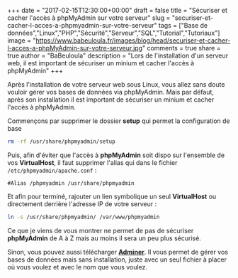 +++
date = "2017-02-15T12:30:00+00:00"
draft = false
title = "Sécuriser et cacher l'accès à phpMyAdmin sur votre serveur"
slug = "securiser-et-cacher-l-acces-a-phpmyadmin-sur-votre-serveur"
tags = ["Base de données","Linux","PHP","Sécurité","Serveur","SQL","Tutorial","Tutoriaux"]
image = "https://www.babeuloula.fr/images/blog/head/securiser-et-cacher-l-acces-a-phpMyAdmin-sur-votre-serveur.jpg"
comments = true
share = true
author = "BaBeuloula"
description = "Lors de l'installation d'un serveur web, il est important de sécuriser un minium et cacher l'accès à phpMyAdmin"
+++

Après l'installation de votre serveur web sous Linux, vous allez sans doute vouloir gérer vos bases de données via phpMyAdmin. Mais par défaut, après son installation il est important de sécuriser un minium et cacher l'accès à phpMyAdmin.

Commençons par supprimer le dossier **setup** qui permet la configuration de base 

``` bash
rm -rf /usr/share/phpmyadmin/setup
```

Puis, afin d'éviter que l'accès à **phpMyAdmin** soit dispo sur l'ensemble de vos **VirtualHost**, il faut supprimer l'alias qui dans le fichier `/etc/phpmyadmin/apache.conf` :

``` plaintext
#Alias /phpmyadmin /usr/share/phpmyadmin
```

Et afin pour terminé, rajouter un lien symbolique un seul **VirtualHost** ou directement derrière l'adresse IP de votre serveur :

``` bash
ln -s /usr/share/phpmyadmin/ /var/www/phpmyadmin
```

Ce que je viens de vous montrer ne permet de pas de sécuriser **phpMyAdmin** de A à Z mais au moins il sera un peu plus sécurisé.

Sinon, vous pouvez aussi télécharger [**Adminer**](https://www.adminer.org/). Il vous permet de gérer vos bases de données mais sans installation, juste avec un seul fichier à placer où vous voulez et avec le nom que vous voulez.